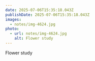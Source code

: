 ```yaml
---
date: 2025-07-06T15:35:18.043Z
publishDate: 2025-07-06T15:35:18.043Z
images:
  - notes/img-4624.jpg
photo:
  - url: notes/img-4624.jpg
    alt: Flower study
---
```


Flower study
